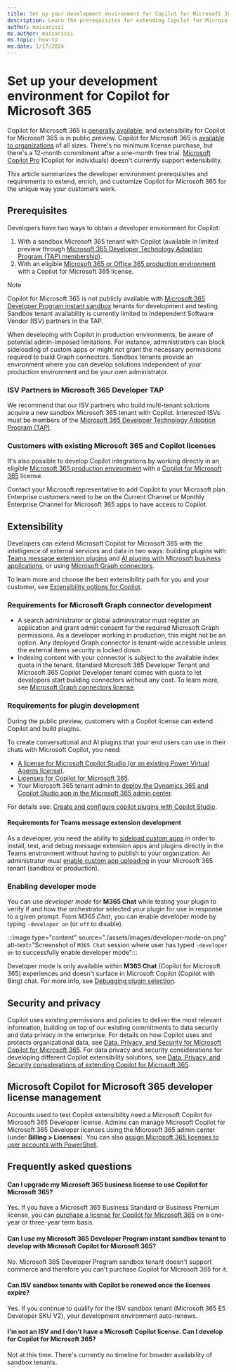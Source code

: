 ```yaml
---
title: Set up your development environment for Copilot for Microsoft 365
description: Learn the prerequisites for extending Copilot for Microsoft 365 with plugins and connectors.
author: maisarissi
ms.author: maisarissi
ms.topic: how-to
ms.date: 1/17/2024
---
```


# Set up your development environment for Copilot for Microsoft 365

Copilot for Microsoft 365 is [generally available](https://techcommunity.microsoft.com/t5/microsoft-365-copilot/microsoft-365-copilot-is-generally-available/ba-p/3969331), and extensibility for Copilot for Microsoft 365 is in public preview. Copilot for Microsoft 365 is [available to organizations](/copilot/microsoft-365/microsoft-365-copilot-overview#availability) of all sizes. There's no minimum license purchase, but there's a 12-month commitment after a one-month free trial. [Microsoft Copilot Pro](https://www.microsoft.com/store/b/copilotpro) (Copilot for individuals) doesn't currently support extensibility.

This article summarizes the developer environment prerequisites and requirements to extend, enrich, and customize Copilot for Microsoft 365 for the unique way your customers work.

## Prerequisites

Developers have two ways to obtain a developer environment for Copilot:

1. With a sandbox Microsoft 365 tenant with Copilot (available in limited preview through [Microsoft 365 Developer Technology Adoption Program (TAP) membership](#isv-partners-in-microsoft-365-developer-tap)).
2. With an eligible [Microsoft 365 or Office 365 production environment](#customers-with-existing-microsoft-365-and-copilot-licenses) with a Copilot for Microsoft 365 license.

> [!NOTE]
> Copilot for Microsoft 365 is not publicly available with [Microsoft 365 Developer Program instant sandbox](https://developer.microsoft.com/microsoft-365/dev-program#Subscription) tenants for development and testing. Sandbox tenant availability is currently limited to Independent Software Vendor (ISV) partners in the TAP.

When developing with Copilot in production environments, be aware of potential admin-imposed limitations. For instance, administrators can block sideloading of custom apps or might not grant the necessary permissions required to build Graph connectors. Sandbox tenants provide an environment where you can develop solutions independent of your production environment and be your own administrator.

### ISV Partners in Microsoft 365 Developer TAP

We recommend that our ISV partners who build multi-tenant solutions acquire a new sandbox Microsoft 365 tenant with Copilot. Interested ISVs must be members of the [Microsoft 365 Developer Technology Adoption Program (TAP)](https://aka.ms/m365devtap).

### Customers with existing Microsoft 365 and Copilot licenses

It's also possible to develop Copilot integrations by working directly in an eligible [Microsoft 365 production environment](/copilot/microsoft-365/microsoft-365-copilot-overview#availability) with a [Copilot for Microsoft 365](https://www.microsoft.com/en-us/microsoft-365/enterprise/copilot-for-microsoft-365) license.

Contact your Microsoft representative to add Copilot to your Microsoft plan.  Enterprise customers need to be on the Current Channel or Monthly Enterprise Channel for Microsoft 365 apps to have access to Copilot.

## Extensibility

Developers can extend Microsoft Copilot for Microsoft 365 with the intelligence of external services and data in two ways: building plugins with [Teams message extension plugins](overview-message-extension-bot.md) and [AI plugins with Microsoft business applications](overview-business-applications.md), or using [Microsoft Graph connectors](overview-graph-connector.md).

To learn more and choose the best extensibility path for you and your customer, see [Extensibility options for Copilot](decision-guide.md).

### Requirements for Microsoft Graph connector development

- A search administrator or global administrator must register an application and grant admin consent for the required Microsoft Graph permissions. As a developer working in production, this might not be an option. Any deployed Graph connector is tenant-wide accessible unless the external items security is locked down.
- Indexing content with your connector is subject to the available index quota in the tenant. Standard Microsoft 365 Developer Tenant and Microsoft 365 Copilot Developer tenant comes with quota to let developers start building connectors without any cost. To learn more, see [Microsoft Graph connectors license](/microsoftsearch/licensing).

### Requirements for plugin development

During the public preview, customers with a Copilot license can extend Copilot and build plugins.

To create conversational and AI plugins that your end users can use in their chats with Microsoft Copilot, you need:

- [A license for Microsoft Copilot Studio (or an existing Power Virtual Agents license)](/microsoft-copilot-studio/requirements-licensing-subscriptions).
- [Licenses for Copilot for Microsoft 365](/microsoft-365-copilot/extensibility/overview-business-applications#get-copilot-for-microsoft-365-licenses-and-enable-plugins).
- Your Microsoft 365 tenant admin to [deploy the Dynamics 365 and Copilot Studio app in the Microsoft 365 admin center](/microsoft-copilot-studio/copilot-plugins-overview#deploy-the-microsoft-copilot-studio-app-admin).

For details see: [Create and configure copilot plugins with Copilot Studio](/microsoft-copilot-studio/copilot-plugins-overview#prerequisites).

#### Requirements for Teams message extension development

As a developer, you need the ability to [sideload custom apps](/microsoftteams/platform/concepts/deploy-and-publish/apps-upload) in order to install, test, and debug message extension apps and plugins directly in the Teams environment without having to publish to your organization. An administrator must [enable custom app uploading](/microsoftteams/teams-custom-app-policies-and-settings#allow-users-to-upload-custom-apps) in your Microsoft 365 tenant (sandbox or production).

### Enabling developer mode

You can use *developer mode* for **M365 Chat** while testing your plugin to verify if and how the orchestrator selected your plugin for use in response to a given prompt. From  *M365 Chat*, you can enable developer mode by typing `-developer on` (or `off` to disable).

:::image type="content" source="./assets/images/developer-mode-on.png" alt-text="Screenshot of `M365 Chat` session where user has typed `-developer on` to successfully enable developer mode":::

Developer mode is only available within **M365 Chat** (Copilot for Microsoft 365) experiences and doesn't surface in Microsoft Copilot (Copilot with Bing) chat. For more info, see [Debugging plugin selection](debugging-copilot-plugin.md).

## Security and privacy

Copilot uses existing permissions and policies to deliver the most relevant information, building on top of our existing commitments to data security and data privacy in the enterprise. For details on how Copilot uses and protects organizational data, see [Data, Privacy, and Security for Microsoft Copilot for Microsoft 365](/microsoft-365-copilot/microsoft-365-copilot-privacy). For data privacy and security considerations for developing different Copilot extensibility solutions, see [Data, Privacy, and Security considerations of extending Copilot for Microsoft 365](data-privacy-security.md).

## Microsoft Copilot for Microsoft 365 developer license management

Accounts used to test Copilot extensibility need a Microsoft Copilot for Microsoft 365 Developer license. Admins can manage Microsoft Copilot for Microsoft 365 Developer licenses using the Microsoft 365 admin center (under **Billing > Licenses**). You can also [assign Microsoft 365 licenses to user accounts with PowerShell](/microsoft-365/enterprise/assign-licenses-to-user-accounts-with-microsoft-365-powershell).

## Frequently asked questions

<!-- markdownlint-disable MD001 -->
#### Can I upgrade my Microsoft 365 business license to use Copilot for Microsoft 365?

Yes. If you have a Microsoft 365 Business Standard or Business Premium license, you can [purchase a license for Copilot for Microsoft 365](https://www.microsoft.com/microsoft-365/business/copilot-for-microsoft-365) on a one-year or three-year term basis.

#### Can I use my Microsoft 365 Developer Program instant sandbox tenant to develop with Microsoft Copilot for Microsoft 365?

No. Microsoft 365 Developer Program sandbox tenant doesn't support commerce and therefore you can't purchase Copilot for Microsoft 365 for it.

#### Can ISV sandbox tenants with Copilot be renewed once the licenses expire?

Yes. If you continue to qualify for the ISV sandbox tenant (Microsoft 365 E5 Developer SKU V2), your development environment auto-renews.

#### I'm not an ISV and I don't have a Microsoft Copilot license. Can I develop for Copilot for Microsoft 365?

Not at this time. There's currently no timeline for broader availability of sandbox tenants.
<!-- markdownlint-enable MD001 -->

